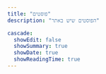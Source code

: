 ```yaml
---
title: "פוסטים"
description: "הפוסטים שיש באתר"

cascade:
  showEdit: false
  showSummary: true
  showDate: true
  showReadingTime: true
---
```

